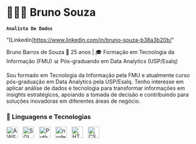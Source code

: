 # 👨🏻‍💻 Bruno Souza 

**`Analista De Dados`**

"[Linkedin]https://www.linkedin.com/in/bruno-souza-b38a3b20b/"


Bruno Barros de Souza
📍 25 anos | 🎓 Formação em Tecnologia da Informação (FMU)
📊 Pós-graduando em Data Analytics (USP/Esalq)

Sou formado em Tecnologia da Informação pela FMU e atualmente curso pós-graduação em Data Analytics pela USP/Esalq. Tenho interesse em aplicar análise de dados e tecnologia para transformar informações em insights estratégicos, apoiando a tomada de decisão e contribuindo para soluções inovadoras em diferentes áreas de negócio. 


### 🤖 Linguagens e Tecnologias

<img 
    align="left" 
    alt="AWS"
    title="AWS" 
    width="30px" 
    style="padding-right: 10px;" 
    src="https://cdn.jsdelivr.net/gh/devicons/devicon@latest/icons/amazonwebservices/amazonwebservices-plain-wordmark.svg" 
/>

<img 
    align="left" 
    alt="SQL"
    title="SQL" 
    width="30px" 
    style="padding-right: 10px;" 
    src="https://cdn.jsdelivr.net/gh/devicons/devicon@latest/icons/azuresqldatabase/azuresqldatabase-original.svg" 
/>

<img 
    align="left" 
    alt="Python"
    title="Python" 
    width="30px" 
    style="padding-right: 10px;" 
    src="https://cdn.jsdelivr.net/gh/devicons/devicon@latest/icons/python/python-plain.svg" 
/>

<img 
    align="left" 
    alt="nodejs"
    title="nodejs" 
    width="30px" 
    style="padding-right: 10px;" 
    src="https://cdn.jsdelivr.net/gh/devicons/devicon@latest/icons/nodejs/nodejs-original.svg" 
/>

<img 
    align="left" 
    alt="HTML"
    title="HTML" 
    width="30px" 
    style="padding-right: 10px;" 
    src="https://cdn.jsdelivr.net/gh/devicons/devicon@latest/icons/html5/html5-original.svg" 
/>

<img 
    align="left" 
    alt="CSS" 
    title="CSS"
    width="30px" 
    style="padding-right: 10px;" 
    src="https://cdn.jsdelivr.net/gh/devicons/devicon@latest/icons/css3/css3-original.svg" 
/>

